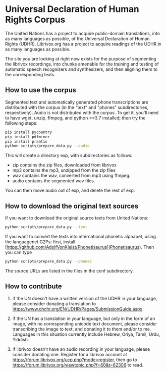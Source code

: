# Universal Declaration of Human Rights Corpus

The United Nations has a project to acquire public-domain
translations, into as many languages as possible, of the Universal
Declaration of Human Rights (UDHR).  Librivox.org has a project to
acquire readings of the UDHR in as many languages as possible.

The site you are looking at right now exists for the purpose of
segmenting the librivox recordings, into chunks amenable for the
training and testing of automatic speech recognizers and synthesizers,
and then aligning them to the corresponding texts.

## How to use the corpus

Segmented text and automatically generated phone transcriptions are distributed with the
corpus (in the "text" and "phones" subdirectories, respectively).
Audio is not distributed with the corpus.  To get it, you'll need
to have wget, unzip, ffmpeg, and python >=3.7 installed; then try the
following steps:

```bash
pip install pycountry
pip install pdfminer
pip install praatio
python scripts/prepare_data.py --audio
```

This will create a directory exp, with subdirectories as follows:
* zip contains the zip files, downloaded from librivox
* mp3 contains the mp3, unzipped from the zip files
* wav contains the wav, converted from mp3 using ffmpeg.
* audio contains the segmented wav files.

You can then move audio out of exp, and delete the
rest of exp.

## How to download the original text sources

If you want to download the original source texts from
United Nations:
```bash
python scripts/prepare_data.py --text
```

If you want to convert the texts into international phonetic alphabet,
using the languagenet G2Ps: first, install
[https://github.com/AdolfVonKleist/Phonetisaurus](Phonetisaurus).
Then you can type
```bash
python scripts/prepare_data.py --phones
```

The source URLs are listed in the files in the conf subdirectory.

## How to contribute

1. If the UN doesn't have a written version of the UDHR in your
   language, please consider donating a translation to
   https://www.ohchr.org/EN/UDHR/Pages/SubmissionGuide.aspx.

2. If the UN has a translation in your language, but only in the form
   of an image, with no corresponding unicode text document, please
   consider transcribing the image to text, and donating it to them
   and/or to me. Languages in this situation currently
   include Hebrew, Oriya, Tamil, Urdu, Yiddish.

3. If librivox doesn't have an audio recording in your language, please
   consider donating one.  Register for a librivox account at
   https://forum.librivox.org/ucp.php?mode=register, then
   go to https://forum.librivox.org/viewtopic.php?f=60&t=62306 to read.

